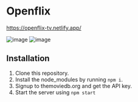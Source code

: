 # Openflix

https://openflix-tv.netlify.app/

![image](https://user-images.githubusercontent.com/75296055/221532009-6c11790f-5e66-4a34-b5aa-8cdf11fd452b.png)
![image](https://user-images.githubusercontent.com/75296055/221532247-cb100351-e5bd-44a5-a90b-60cbe732019f.png)

## Installation
1. Clone this repository.
2. Install the node_modules by running `npm i`.
3. Signup to themoviedb.org and get the API key.
4. Start the server using `npm start`
